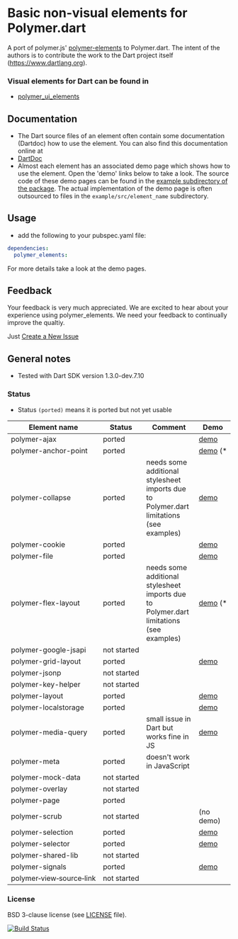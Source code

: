# Basic non-visual elements for Polymer.dart

A port of polymer.js' [polymer-elements](http://www.polymer-project.org/docs/elements/polymer-elements.html) to Polymer.dart. 
The intent of the authors is to contribute the work to the Dart project itself (https://www.dartlang.org).

### Visual elements for Dart can be found in
* [polymer_ui_elements](https://github.com/ErikGrimes/polymer_ui_elements)


## Documentation
* The Dart source files of an element often contain some documentation (Dartdoc) how to use the element. You can also find this documentation online at  
* [DartDoc](http://erikgrimes.github.io/polymer_elements/docs/index.html)
* Almost each element has an associated demo page which shows how to use the element. 
Open the 'demo' links below to take a look.
The source code of these demo pages can be found in the [example subdirectory of the package](https://github.com/ErikGrimes/polymer_elements/tree/master/example). 
The actual implementation of the demo page is often outsourced to files in the `example/src/element_name` subdirectory.


## Usage
* add the following to your pubspec.yaml file: 

```yaml
dependencies:
  polymer_elements:
```
For more details take a look at the demo pages. 

## Feedback

Your feedback is very much appreciated. We are excited to hear about your experience using polymer_elements.
We need your feedback to continually improve the qualtiy.

Just [Create a New Issue](https://github.com/ErikGrimes/polymer_elements/issues/new)


## General notes

* Tested with Dart SDK version 1.3.0-dev.7.10

### Status
<!-- (A few demo pages (* aren't rendered properly as GitHub Pages or because they use unfinished elements. We are working on it.) --> 

* Status `(ported)` means it is ported but not yet usable

Element name                    |   Status         | Comment      | Demo
------------------------------- | ---------------- | ------------ | ----
polymer-ajax                    | ported           |              | [demo](http://erikgrimes.github.io/polymer_elements/build/polymer_ajax.html)
polymer-anchor-point            | ported           |              | [demo](http://erikgrimes.github.io/polymer_elements/build/polymer_anchor_point.html)&nbsp;(*
polymer-collapse                | ported           | needs some additional stylesheet imports due to Polymer.dart limitations (see examples) | [demo](http://erikgrimes.github.io/polymer_elements/build/polymer_collapse.html)
polymer-cookie                  | ported           |              | [demo](http://erikgrimes.github.io/polymer_elements/build/polymer_cookie.html)
polymer-file                    | ported           |              | [demo](http://erikgrimes.github.io/polymer_elements/build/polymer_file.html)
polymer-flex-layout             | ported           | needs some additional stylesheet imports due to Polymer.dart limitations (see examples) | [demo](http://erikgrimes.github.io/polymer_elements/build/polymer_flex_layout.html)&nbsp;(*
polymer-google-jsapi            | not&nbsp;started |              | 
polymer-grid-layout             | ported           |              | [demo](http://erikgrimes.github.io/polymer_elements/build/polymer_grid_layout.html)
polymer-jsonp                   | not&nbsp;started |              |
polymer-key-helper              | not&nbsp;started |              |
polymer-layout                  | ported           |              | [demo](http://erikgrimes.github.io/polymer_elements/build/polymer_layout.html)
polymer-localstorage            | ported           |              | [demo](http://erikgrimes.github.io/polymer_elements/build/polymer_localstorage.html)&nbsp;
polymer-media-query             | ported           | small issue in Dart but works fine in JS  | [demo](http://erikgrimes.github.io/polymer_elements/build/polymer_media_query.html)
polymer-meta                    | ported           | doesn't work in JavaScript  |
polymer-mock-data               | not&nbsp;started |              |
polymer-overlay                 | not&nbsp;started |              |
polymer-page                    | ported           |              |
polymer-scrub                   | not&nbsp;started |              | (no demo)
polymer-selection               | ported           |              | [demo](http://erikgrimes.github.io/polymer_elements/build/polymer_selection.html)
polymer-selector                | ported           |              | [demo](http://erikgrimes.github.io/polymer_elements/build/polymer_selector.html)
polymer-shared-lib              | not&nbsp;started |              |
polymer-signals                 | ported           |              | [demo](http://erikgrimes.github.io/polymer_elements/build/polymer_signals.html)
polymer&#8209;view&#8209;source&#8209;link         | not&nbsp;started |              |


### License
BSD 3-clause license (see [LICENSE](https://github.com/ErikGrimes/polymer_elements/blob/master/LICENSE) file).

[![Build Status](https://drone.io/github.com/ErikGrimes/polymer_elements/status.png)](https://drone.io/github.com/ErikGrimes/polymer_elements/latest)
